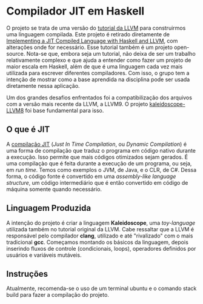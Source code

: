 # Compilador JIT em Haskell
O projeto se trata de uma versão do [tutorial da LLVM](https://llvm.org/docs/tutorial/index.html) para construirmos uma linguagem compilada. Este projeto é retirado diretamente de [Implementing a JIT Compiled Language with Haskell and LLVM](https://www.stephendiehl.com/llvm/#chapter-1-introduction), com alterações onde for necessário. Esse tutorial também é um projeto open-source. Nota-se que, embora seja um tutorial, não deixa de ser um trabalho relativamente complexo e que ajuda a entender como fazer um projeto de maior escala em Haskell, além de que é uma linguagem cada vez mais utilizada para escrever diferentes compiladores. Com isso, o grupo tem a intenção de mostrar como a base aprendida na disciplina pode ser usada diretamente nessa aplicação.

Um dos grandes desafios enfrentados foi a compatibilização dos arquivos com a versão mais recente da LLVM, a LLVM9. O projeto [kaleidoscope-LLVM8](https://github.com/mariari/kaleidoscope-LLVM8) foi base fundamental para isso.

## O que é JIT
A [compilação JIT](https://www.freecodecamp.org/news/just-in-time-compilation-explained/) (*Just In Time Compilation*, ou *Dynamic Compilation*) é uma forma de compilação que traduz o programa em código nativo durante a execução. Isso permite que mais códigos otimizados sejam gerados. É uma compilaçào que é feita durante a execução de um programa, ou seja, em *run time*. Temos como exemplos o JVM, de Java, e o CLR, de C#.
Dessa forma, o código fonte é convertido em uma *assembly-like language structure*, um código intermediário que é então convertido em código de máquina somente quando necessário.

## Linguagem Produzida
A intenção do projeto é criar a linguagem **Kaleidoscope**, uma *toy-language* utilizada também no tutorial original da LLVM. Cabe ressaltar que a LLVM é responsável pelo compilador **clang**, utilizado e até "rivalizado" com o mais tradicional **gcc**. Começamos montando os básicos da linguagem, depois inserindo fluxos de controle (condicionais, loops), operadores definidos por usuários e variáveis mutáveis.

## Instruções
Atualmente, recomenda-se o uso de um terminal ubuntu e o comando stack build para fazer a compilação do projeto.
